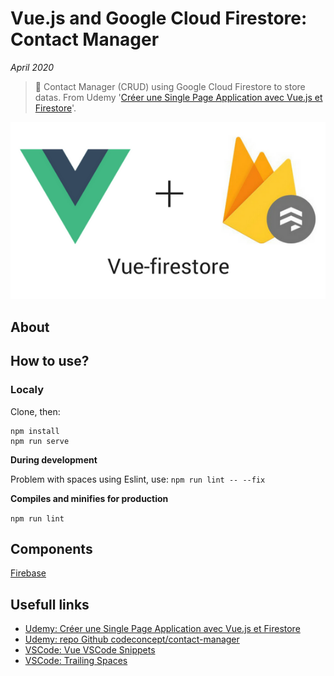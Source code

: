 # Vue.js and Google Cloud Firestore: Contact Manager

*April 2020*

> 🔨 Contact Manager (CRUD) using Google Cloud Firestore to store datas. From Udemy '[Créer une Single Page Application avec Vue.js et Firestore](https://www.udemy.com/course/creer-une-single-page-application-avec-vuejs-et-firestore)'.


![Vue+Firestore logos](readme-img/logo-vue-firestore.png)

## About


## How to use?

### Localy

Clone, then:

```
npm install
npm run serve
```

**During development**

Problem with spaces using Eslint, use: `npm run lint -- --fix`

**Compiles and minifies for production**

`npm run lint`

## Components

[Firebase](https://www.npmjs.com/package/firebase)

## Usefull links

- [Udemy: Créer une Single Page Application avec Vue.js et Firestore](https://www.udemy.com/course/creer-une-single-page-application-avec-vuejs-et-firestore)
- [Udemy: repo Github codeconcept/contact-manager](https://github.com/codeconcept/contact-manager)
- [VSCode: Vue VSCode Snippets](https://marketplace.visualstudio.com/items?itemName=sdras.vue-vscode-snippets)
- [VSCode: Trailing Spaces](https://marketplace.visualstudio.com/items?itemName=shardulm94.trailing-spaces)